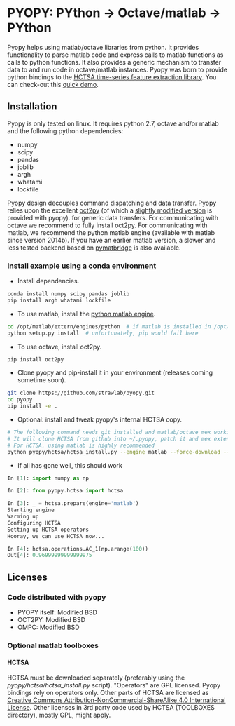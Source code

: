 PYOPY: PYthon -> Octave/matlab -> PYthon
========================================

Pyopy helps using matlab/octave libraries from python.
It provides functionality to parse matlab code and express calls to matlab functions
as calls to python functions. It also provides a generic mechanism to transfer data to
and run code in octave/matlab instances. Pyopy was born to provide python bindings to the 
[HCTSA time-series feature extraction library](http://www.comp-engine.org/timeseries/).
You can check-out this [quick demo](https://asciinema.org/a/18771).


Installation
------------

Pyopy is only tested on linux. It requires python 2.7, octave and/or matlab and the following python dependencies:
 
 - numpy
 - scipy
 - pandas
 - joblib
 - argh
 - whatami
 - lockfile
 
Pyopy design decouples command dispatching and data transfer.
Pyopy relies upon the excellent [oct2py](http://blink1073.github.io/oct2py/)
(of which a [slightly modified version](https://github.com/sdvillal/oct2py) is provided with pyopy).
for generic data transfers. For communicating with octave we recommend to fully install oct2py.
For communicating with matlab, we recommend the python matlab engine (available with matlab since
version 2014b). If you have an earlier matlab version, a slower and less tested backend
based on [pymatbridge](https://github.com/arokem/python-matlab-bridge) is also available.

### Install example using a [conda environment](http://conda.io/)

 - Install dependencies.
```sh
conda install numpy scipy pandas joblib
pip install argh whatami lockfile
```

 - To use matlab, install the [python matlab engine](http://www.mathworks.com/help/matlab/matlab_external/install-the-matlab-engine-for-python.html). 

```sh
cd /opt/matlab/extern/engines/python  # if matlab is installed in /opt/matlab
python setup.py install  # unfortunately, pip would fail here
```

 - To use octave, install oct2py.

```sh
pip install oct2py
```

 - Clone pyopy and pip-install it in your environment (releases coming sometime soon).

```sh
git clone https://github.com/strawlab/pyopy.git
cd pyopy
pip install -e .
```

  - Optional: install and tweak pyopy's internal HCTSA copy.

```sh
# The following command needs git installed and matlab/octave mex working.
# It will clone HCTSA from github into ~/.pyopy, patch it and mex extensions.
# For HCTSA, using matlab is highly recommended
python pyopy/hctsa/hctsa_install.py --engine matlab --force-download --generate-bindings
```

  - If all has gone well, this should work

```python
In [1]: import numpy as np

In [2]: from pyopy.hctsa import hctsa

In [3]: _ = hctsa.prepare(engine='matlab')
Starting engine
Warming up
Configuring HCTSA
Setting up HCTSA operators
Hooray, we can use HCTSA now...

In [4]: hctsa.operations.AC_1(np.arange(100))
Out[4]: 0.96999999999999975
```


Licenses
--------

### Code distributed with pyopy

 - PYOPY itself: Modified BSD
 - OCT2PY: Modified BSD
 - OMPC: Modified BSD
 
### Optional matlab toolboxes

#### HCTSA

HCTSA must be downloaded separately (preferably using the *pyopy/hctsa/hctsa_install.py* script).
"Operators" are GPL licensed. Pyopy bindings rely on operators only.
Other parts of HCTSA are licensed as [Creative Commons Attribution-NonCommercial-ShareAlike 4.0 International License](https://creativecommons.org/licenses/by-nc-sa/4.0/). 
Other licenses in 3rd party code used by HCTSA (TOOLBOXES directory), mostly GPL, might apply. 
